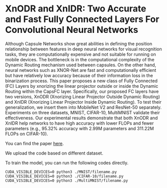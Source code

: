 # XnODR and XnIDR: Two Accurate and Fast Fully Connected Layers For Convolutional Neural Networks

Although Capsule Networks show great abilities in defining the position relationship between features in deep neural networks for visual recognition tasks, they are computationally expensive and not suitable for running on mobile devices. The bottleneck is in the computational complexity of the Dynamic Routing mechanism used between capsules. On the other hand, neural networks such as XNOR-Net are fast and computationally efficient but have relatively low accuracy because of their information loss in the binarization process. This paper proposes a new class of Fully Connected (FC) Layers by xnorizing the linear projector outside or inside the Dynamic Routing within the CapsFC layer. Specifically, our proposed FC layers have two versions, XnODR (Xnorizing Linear Projector Outside Dynamic Routing) and XnIDR (Xnorizing Linear Projector Inside Dynamic Routing). To test their generalization, we insert them into MobileNet V2 and ResNet-50 separately. Experiments on three datasets, MNIST, CIFAR-10, MultiMNIST validate their effectiveness. Our experimental results demonstrate that both XnODR and XnIDR help networks to have high accuracy with lower FLOPs and fewer parameters (e.g., 95.32\% accuracy with 2.99M parameters and 311.22M FLOPs on CIFAR-10). 

You can find the paper [here](https://arxiv.org/abs/2111.10854).

We upload the code based on different dataset.

To train the model, you can run the following codes directly.

```
CUDA_VISIBLE_DEVICES=0 python3 ./MNIST/filename.py  
CUDA_VISIBLE_DEVICES=0 python3 ./CIFAR-10/filename.py  
CUDA_VISIBLE_DEVICES=0 python3 ./MultiMNIST/filename.py
```

